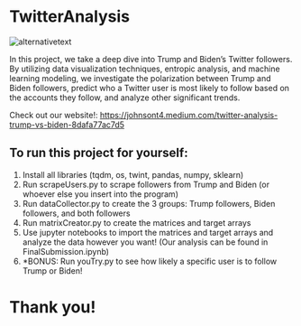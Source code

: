 # TwitterAnalysis
![alternativetext](/Users/teaganjohnson/dektop/1_JN3fPqF0y_N-jb7G3PAiqA.png?raw=True "Title")

In this project, we take a deep dive into Trump and Biden’s Twitter followers. By utilizing data visualization techniques, entropic analysis, and machine learning modeling, we investigate the polarization between Trump and Biden followers, predict who a Twitter user is most likely to follow based on the accounts they follow, and analyze other significant trends.

Check out our website!: https://johnsont4.medium.com/twitter-analysis-trump-vs-biden-8dafa77ac7d5

## To run this project for yourself: ##

  1. Install all libraries (tqdm, os, twint, pandas, numpy, sklearn)
  2. Run scrapeUsers.py to scrape followers from Trump and Biden (or whoever else you insert into the program)
  3. Run dataCollector.py to create the 3 groups: Trump followers, Biden followers, and both followers
  4. Run matrixCreator.py to create the matrices and target arrays
  5. Use jupyter notebooks to import the matrices and target arrays and analyze the data however you want! (Our analysis can be found in FinalSubmission.ipynb)
  6. *BONUS: Run youTry.py to see how likely a specific user is to follow Trump or Biden!
  
# Thank you! #

